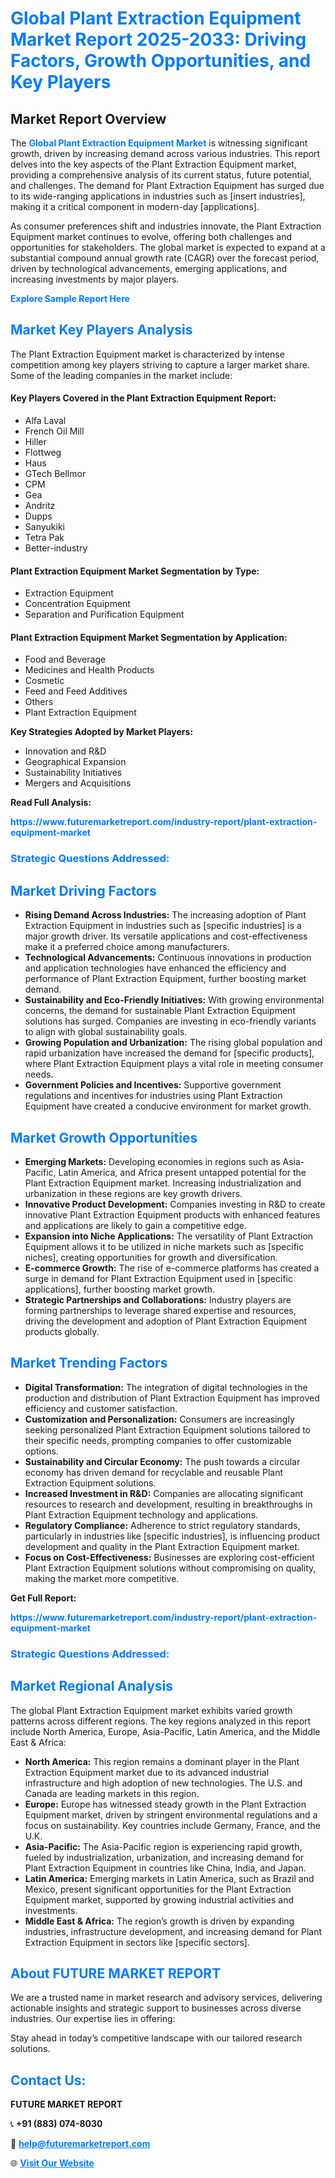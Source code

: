 <h1 style="color: #007BFF;">Global Plant Extraction Equipment Market Report 2025-2033: Driving Factors, Growth Opportunities, and Key Players</h1>

<section id="overview">
<h2>Market Report Overview</h2>
<p>The <a href="https://www.futuremarketreport.com/industry-report/plant-extraction-equipment-market" style="color: #007BFF; text-decoration: none;"><strong>Global Plant Extraction Equipment Market</strong></a> is witnessing significant growth, driven by increasing demand across various industries. This report delves into the key aspects of the Plant Extraction Equipment market, providing a comprehensive analysis of its current status, future potential, and challenges. The demand for Plant Extraction Equipment has surged due to its wide-ranging applications in industries such as [insert industries], making it a critical component in modern-day [applications].</p>
<p>As consumer preferences shift and industries innovate, the Plant Extraction Equipment market continues to evolve, offering both challenges and opportunities for stakeholders. The global market is expected to expand at a substantial compound annual growth rate (CAGR) over the forecast period, driven by technological advancements, emerging applications, and increasing investments by major players.</p>
</section>

<section id="overview">
<p><a href="https://www.futuremarketreport.com/request-sample/reportId=124488" style="color: #007BFF; text-decoration: none;"><strong>Explore Sample Report Here</strong></a></p>
</section>

<section id="key-players">
<h2 style="color: #007BFF;">Market Key Players Analysis</h2>
<p>The Plant Extraction Equipment market is characterized by intense competition among key players striving to capture a larger market share. Some of the leading companies in the market include:</p>
<h4>Key Players Covered in the Plant Extraction Equipment Report:</h4>
<ul><li>Alfa Laval</li><li>French Oil Mill</li><li>Hiller</li><li>Flottweg</li><li>Haus</li><li>GTech Bellmor</li><li>CPM</li><li>Gea</li><li>Andritz</li><li>Dupps</li><li>Sanyukiki</li><li>Tetra Pak</li><li>Better-industry</li></ul>
<h4>Plant Extraction Equipment Market Segmentation by Type:</h4>
<ul><li>Extraction Equipment</li><li>Concentration Equipment</li><li>Separation and Purification Equipment</li></ul>

<h4>Plant Extraction Equipment Market Segmentation by Application:</h4>
<ul><li>Food and Beverage</li><li>Medicines and Health Products</li><li>Cosmetic</li><li>Feed and Feed Additives</li><li>Others</li><li>Plant Extraction Equipment</li></ul>
<p><strong>Key Strategies Adopted by Market Players:</strong></p>
<ul>
<li>Innovation and R&D</li>
<li>Geographical Expansion</li>
<li>Sustainability Initiatives</li>
<li>Mergers and Acquisitions</li>
</ul>
</section>

<section>
<p><strong>Read Full Analysis: </strong></p><a href="https://www.futuremarketreport.com/industry-report/plant-extraction-equipment-market" style="color: #007BFF; text-decoration: none;"><strong>https://www.futuremarketreport.com/industry-report/plant-extraction-equipment-market</strong></a>
<h3 style="color: #007BFF;">Strategic Questions Addressed:</h3>
</section>

<section id="driving-factors">
<h2 style="color: #007BFF;">Market Driving Factors</h2>
<ul>
<li><strong>Rising Demand Across Industries:</strong> The increasing adoption of Plant Extraction Equipment in industries such as [specific industries] is a major growth driver. Its versatile applications and cost-effectiveness make it a preferred choice among manufacturers.</li>
<li><strong>Technological Advancements:</strong> Continuous innovations in production and application technologies have enhanced the efficiency and performance of Plant Extraction Equipment, further boosting market demand.</li>
<li><strong>Sustainability and Eco-Friendly Initiatives:</strong> With growing environmental concerns, the demand for sustainable Plant Extraction Equipment solutions has surged. Companies are investing in eco-friendly variants to align with global sustainability goals.</li>
<li><strong>Growing Population and Urbanization:</strong> The rising global population and rapid urbanization have increased the demand for [specific products], where Plant Extraction Equipment plays a vital role in meeting consumer needs.</li>
<li><strong>Government Policies and Incentives:</strong> Supportive government regulations and incentives for industries using Plant Extraction Equipment have created a conducive environment for market growth.</li>
</ul>
</section>

<section id="growth-opportunities">
<h2 style="color: #007BFF;">Market Growth Opportunities</h2>
<ul>
<li><strong>Emerging Markets:</strong> Developing economies in regions such as Asia-Pacific, Latin America, and Africa present untapped potential for the Plant Extraction Equipment market. Increasing industrialization and urbanization in these regions are key growth drivers.</li>
<li><strong>Innovative Product Development:</strong> Companies investing in R&D to create innovative Plant Extraction Equipment products with enhanced features and applications are likely to gain a competitive edge.</li>
<li><strong>Expansion into Niche Applications:</strong> The versatility of Plant Extraction Equipment allows it to be utilized in niche markets such as [specific niches], creating opportunities for growth and diversification.</li>
<li><strong>E-commerce Growth:</strong> The rise of e-commerce platforms has created a surge in demand for Plant Extraction Equipment used in [specific applications], further boosting market growth.</li>
<li><strong>Strategic Partnerships and Collaborations:</strong> Industry players are forming partnerships to leverage shared expertise and resources, driving the development and adoption of Plant Extraction Equipment products globally.</li>
</ul>
</section>

<section id="trending-factors">
<h2 style="color: #007BFF;">Market Trending Factors</h2>
<ul>
<li><strong>Digital Transformation:</strong> The integration of digital technologies in the production and distribution of Plant Extraction Equipment has improved efficiency and customer satisfaction.</li>
<li><strong>Customization and Personalization:</strong> Consumers are increasingly seeking personalized Plant Extraction Equipment solutions tailored to their specific needs, prompting companies to offer customizable options.</li>
<li><strong>Sustainability and Circular Economy:</strong> The push towards a circular economy has driven demand for recyclable and reusable Plant Extraction Equipment solutions.</li>
<li><strong>Increased Investment in R&D:</strong> Companies are allocating significant resources to research and development, resulting in breakthroughs in Plant Extraction Equipment technology and applications.</li>
<li><strong>Regulatory Compliance:</strong> Adherence to strict regulatory standards, particularly in industries like [specific industries], is influencing product development and quality in the Plant Extraction Equipment market.</li>
<li><strong>Focus on Cost-Effectiveness:</strong> Businesses are exploring cost-efficient Plant Extraction Equipment solutions without compromising on quality, making the market more competitive.</li>
</ul>
</section>

<section>
<p><strong>Get Full Report: </strong></p><a href="https://www.futuremarketreport.com/industry-report/plant-extraction-equipment-market" style="color: #007BFF; text-decoration: none;"><strong>https://www.futuremarketreport.com/industry-report/plant-extraction-equipment-market</strong></a>
<h3 style="color: #007BFF;">Strategic Questions Addressed:</h3>
</section>


<section id="regional-analysis">
<h2 style="color: #007BFF;">Market Regional Analysis</h2>
<p>The global Plant Extraction Equipment market exhibits varied growth patterns across different regions. The key regions analyzed in this report include North America, Europe, Asia-Pacific, Latin America, and the Middle East & Africa:</p>
<ul>
<li><strong>North America:</strong> This region remains a dominant player in the Plant Extraction Equipment market due to its advanced industrial infrastructure and high adoption of new technologies. The U.S. and Canada are leading markets in this region.</li>
<li><strong>Europe:</strong> Europe has witnessed steady growth in the Plant Extraction Equipment market, driven by stringent environmental regulations and a focus on sustainability. Key countries include Germany, France, and the U.K.</li>
<li><strong>Asia-Pacific:</strong> The Asia-Pacific region is experiencing rapid growth, fueled by industrialization, urbanization, and increasing demand for Plant Extraction Equipment in countries like China, India, and Japan.</li>
<li><strong>Latin America:</strong> Emerging markets in Latin America, such as Brazil and Mexico, present significant opportunities for the Plant Extraction Equipment market, supported by growing industrial activities and investments.</li>
<li><strong>Middle East & Africa:</strong> The region’s growth is driven by expanding industries, infrastructure development, and increasing demand for Plant Extraction Equipment in sectors like [specific sectors].</li>
</ul>
</section>

<footer>
<h2 style="color: #007BFF;">About FUTURE MARKET REPORT</h2>
<p>We are a trusted name in market research and advisory services, delivering actionable insights and strategic support to businesses across diverse industries. Our expertise lies in offering:</p>

<p>Stay ahead in today’s competitive landscape with our tailored research solutions.</p>

<h2 style="color: #007BFF;">Contact Us:</h2>
<p><strong>FUTURE MARKET REPORT</strong></p>
<p>📞 <strong>+91 (883) 074-8030</strong></p>
<p>📧 <strong><a href="mailto:help@futuremarketreport.com" style="color: #007BFF;">help@futuremarketreport.com</a></strong></p>
<p>🌐 <strong><a href="https://www.futuremarketreport.com/" style="color: #007BFF;">Visit Our Website</a></strong></p>
</footer>